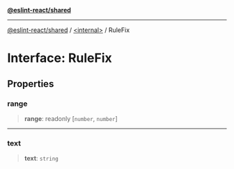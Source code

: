 [**@eslint-react/shared**](../../README.md)

***

[@eslint-react/shared](../../README.md) / [\<internal\>](../README.md) / RuleFix

# Interface: RuleFix

## Properties

### range

> **range**: readonly \[`number`, `number`\]

***

### text

> **text**: `string`
